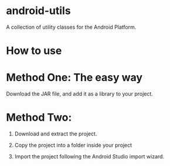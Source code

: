 android-utils
=============

A collection of utility classes for the Android Platform.

How to use
=============

Method One: The easy way
=============

Download the JAR file, and add it as a library to your project.


Method Two:
=============

1) Download and extract the project.

2) Copy the project into a folder inside your project

3) Import the project following the Android Studio import wizard.




